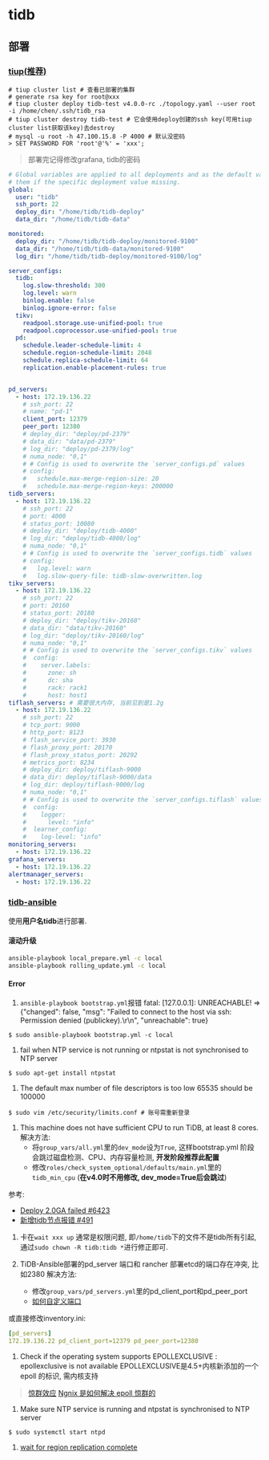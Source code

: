 # tidb

## 部署 
### [tiup(**推荐**)](https://github.com/pingcap-incubator/tiup-cluster)
```
# tiup cluster list # 查看已部署的集群
# generate rsa key for root@xxx
# tiup cluster deploy tidb-test v4.0.0-rc ./topology.yaml --user root -i /home/chen/.ssh/tidb_rsa
# tiup cluster destroy tidb-test # 它会使用deploy创建的ssh key(可用tiup cluster list获取该key)去destroy
# mysql -u root -h 47.100.15.8 -P 4000 # 默认没密码
> SET PASSWORD FOR 'root'@'%' = 'xxx';
```

> 部署完记得修改grafana, tidb的密码

```yaml
# Global variables are applied to all deployments and as the default value of
# them if the specific deployment value missing.
global:
  user: "tidb"
  ssh_port: 22
  deploy_dir: "/home/tidb/tidb-deploy"
  data_dir: "/home/tidb/tidb-data"

monitored:
  deploy_dir: "/home/tidb/tidb-deploy/monitored-9100"
  data_dir: "/home/tidb/tidb-data/monitored-9100"
  log_dir: "/home/tidb/tidb-deploy/monitored-9100/log"

server_configs:
  tidb:
    log.slow-threshold: 300
    log.level: warn
    binlog.enable: false
    binlog.ignore-error: false
  tikv:
    readpool.storage.use-unified-pool: true
    readpool.coprocessor.use-unified-pool: true
  pd:
    schedule.leader-schedule-limit: 4
    schedule.region-schedule-limit: 2048
    schedule.replica-schedule-limit: 64
    replication.enable-placement-rules: true


pd_servers:
  - host: 172.19.136.22
    # ssh_port: 22
    # name: "pd-1"
    client_port: 12379
    peer_port: 12380
    # deploy_dir: "deploy/pd-2379"
    # data_dir: "data/pd-2379"
    # log_dir: "deploy/pd-2379/log"
    # numa_node: "0,1"
    # # Config is used to overwrite the `server_configs.pd` values
    # config:
    #   schedule.max-merge-region-size: 20
    #   schedule.max-merge-region-keys: 200000
tidb_servers:
  - host: 172.19.136.22
    # ssh_port: 22
    # port: 4000
    # status_port: 10080
    # deploy_dir: "deploy/tidb-4000"
    # log_dir: "deploy/tidb-4000/log"
    # numa_node: "0,1"
    # # Config is used to overwrite the `server_configs.tidb` values
    # config:
    #   log.level: warn
    #   log.slow-query-file: tidb-slow-overwritten.log
tikv_servers:
  - host: 172.19.136.22
    # ssh_port: 22
    # port: 20160
    # status_port: 20180
    # deploy_dir: "deploy/tikv-20160"
    # data_dir: "data/tikv-20160"
    # log_dir: "deploy/tikv-20160/log"
    # numa_node: "0,1"
    # # Config is used to overwrite the `server_configs.tikv` values
    #  config:
    #    server.labels:
    #      zone: sh
    #      dc: sha
    #      rack: rack1
    #      host: host1
tiflash_servers: # 需要很大内存, 当前见到是1.2g
  - host: 172.19.136.22
    # ssh_port: 22
    # tcp_port: 9000
    # http_port: 8123
    # flash_service_port: 3930
    # flash_proxy_port: 20170
    # flash_proxy_status_port: 20292
    # metrics_port: 8234
    # deploy_dir: deploy/tiflash-9000
    # data_dir: deploy/tiflash-9000/data
    # log_dir: deploy/tiflash-9000/log
    # numa_node: "0,1"
    # # Config is used to overwrite the `server_configs.tiflash` values
    #  config:
    #    logger:
    #      level: "info"
    #  learner_config:
    #    log-level: "info"
monitoring_servers:
  - host: 172.19.136.22
grafana_servers:
  - host: 172.19.136.22
alertmanager_servers:
  - host: 172.19.136.22
```

### [tidb-ansible](https://github.com/pingcap/tidb-ansible)
使用**用户名tidb**进行部署.

#### 滚动升级
```sh
ansible-playbook local_prepare.yml -c local
ansible-playbook rolling_update.yml -c local
```

#### Error
1. `ansible-playbook bootstrap.yml`报错
fatal: [127.0.0.1]: UNREACHABLE! => {"changed": false, "msg": "Failed to connect to the host via ssh: Permission denied (publickey).\r\n", "unreachable": true}

```
$ sudo ansible-playbook bootstrap.yml -c local
```

1. fail when NTP service is not running or ntpstat is not synchronised to NTP server

```
$ sudo apt-get install ntpstat
```

1. The default max number of file descriptors is too low 65535 should be 100000

```
$ sudo vim /etc/security/limits.conf # 账号需重新登录
```

1. This machine does not have sufficient CPU to run TiDB, at least 8 cores.
解决方法:
    - 将`group_vars/all.yml`里的`dev_mode`设为`True`, 这样bootstrap.yml 阶段会跳过磁盘检测、CPU、内存容量检测, **开发阶段推荐此配置**
    - 修改`roles/check_system_optional/defaults/main.yml`里的`tidb_min_cpu` (**在v4.0时不用修改, dev_mode=True后会跳过**)

参考:
- [Deploy 2.0GA failed #6423](https://github.com/pingcap/tidb/issues/6423)
- [新增tidb节点报错 #491](https://github.com/pingcap/tidb-ansible/issues/491)

1. 卡在`wait xxx up`
通常是权限问题, 即`/home/tidb`下的文件不是tidb所有引起, 通过`sudo chown -R tidb:tidb *`进行修正即可.

1. TiDB-Ansible部署的pd_server 端口和 rancher 部署etcd的端口存在冲突, 比如2380
解决方法:
    - 修改`group_vars/pd_servers.yml`里的pd_client_port和pd_peer_port
    - [如何自定义端口](https://pingcap.com/docs-cn/dev/how-to/deploy/orchestrated/ansible/)

或直接修改inventory.ini:
```yaml
[pd_servers]
172.19.136.22 pd_client_port=12379 pd_peer_port=12380
```

1. Check if the operating system supports EPOLLEXCLUSIVE : epollexclusive is not available
EPOLLEXCLUSIVE是4.5+内核新添加的一个 epoll 的标识, 需内核支持

> [惊群效应](https://mcgrady-forever.github.io/2018/03/19/network-thundering-herd/)
> [Ngnix 是如何解决 epoll 惊群的](https://simpleyyt.com/2017/06/25/how-ngnix-solve-thundering-herd/)

1. Make sure NTP service is running and ntpstat is synchronised to NTP server
```sh
$ sudo systemctl start ntpd
```

1. [wait for region replication complete](https://github.com/pingcap/tidb-ansible/issues/846)